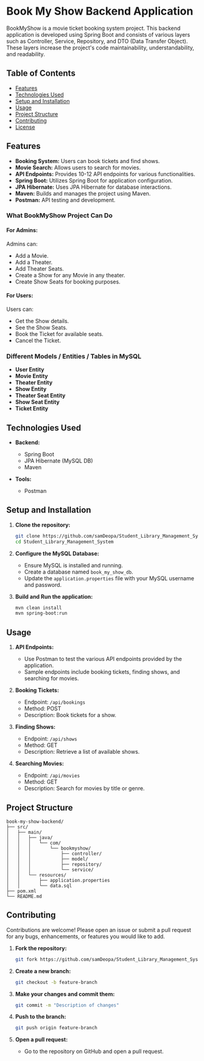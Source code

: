 

# Book My Show Backend Application

BookMyShow is a movie ticket booking system project. This backend application is developed using Spring Boot and consists of various layers such as Controller, Service, Repository, and DTO (Data Transfer Object). These layers increase the project's code maintainability, understandability, and readability.

## Table of Contents

- [Features](#features)
- [Technologies Used](#technologies-used)
- [Setup and Installation](#setup-and-installation)
- [Usage](#usage)
- [Project Structure](#project-structure)
- [Contributing](#contributing)
- [License](#license)

## Features

- **Booking System:** Users can book tickets and find shows.
- **Movie Search:** Allows users to search for movies.
- **API Endpoints:** Provides 10-12 API endpoints for various functionalities.
- **Spring Boot:** Utilizes Spring Boot for application configuration.
- **JPA Hibernate:** Uses JPA Hibernate for database interactions.
- **Maven:** Builds and manages the project using Maven.
- **Postman:** API testing and development.

### What BookMyShow Project Can Do

#### For Admins:
Admins can:
- Add a Movie.
- Add a Theater.
- Add Theater Seats.
- Create a Show for any Movie in any theater.
- Create Show Seats for booking purposes.

#### For Users:
Users can:
- Get the Show details.
- See the Show Seats.
- Book the Ticket for available seats.
- Cancel the Ticket.

### Different Models / Entities / Tables in MySQL

- **User Entity**
- **Movie Entity**
- **Theater Entity**
- **Show Entity**
- **Theater Seat Entity**
- **Show Seat Entity**
- **Ticket Entity**

## Technologies Used

- **Backend:**
  - Spring Boot
  - JPA Hibernate (MySQL DB)
  - Maven

- **Tools:**
  - Postman

## Setup and Installation

1. **Clone the repository:**
   ```sh
   git clone https://github.com/samDeopa/Student_Library_Management_System.git
   cd Student_Library_Management_System
   ```

2. **Configure the MySQL Database:**
   - Ensure MySQL is installed and running.
   - Create a database named `book_my_show_db`.
   - Update the `application.properties` file with your MySQL username and password.

3. **Build and Run the application:**
   ```sh
   mvn clean install
   mvn spring-boot:run
   ```

## Usage

1. **API Endpoints:**
   - Use Postman to test the various API endpoints provided by the application.
   - Sample endpoints include booking tickets, finding shows, and searching for movies.

2. **Booking Tickets:**
   - Endpoint: `/api/bookings`
   - Method: POST
   - Description: Book tickets for a show.

3. **Finding Shows:**
   - Endpoint: `/api/shows`
   - Method: GET
   - Description: Retrieve a list of available shows.

4. **Searching Movies:**
   - Endpoint: `/api/movies`
   - Method: GET
   - Description: Search for movies by title or genre.

## Project Structure

```
book-my-show-backend/
├── src/
│   ├── main/
│   │   ├── java/
│   │   │   └── com/
│   │   │       └── bookmyshow/
│   │   │           ├── controller/
│   │   │           ├── model/
│   │   │           ├── repository/
│   │   │           └── service/
│   │   └── resources/
│   │       ├── application.properties
│   │       └── data.sql
├── pom.xml
└── README.md
```

## Contributing

Contributions are welcome! Please open an issue or submit a pull request for any bugs, enhancements, or features you would like to add.

1. **Fork the repository:**
   ```sh
   git fork https://github.com/samDeopa/Student_Library_Management_System.git
   ```

2. **Create a new branch:**
   ```sh
   git checkout -b feature-branch
   ```

3. **Make your changes and commit them:**
   ```sh
   git commit -m "Description of changes"
   ```

4. **Push to the branch:**
   ```sh
   git push origin feature-branch
   ```

5. **Open a pull request:**
   - Go to the repository on GitHub and open a pull request.




